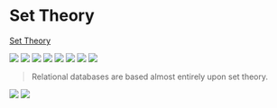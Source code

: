 # Set Theory

[Set Theory](https://medium.com/basecs/set-theory-the-method-to-database-madness-5ec4b4f05d79)

![](./images/2017-10-25-23-41-55.png)
![](./images/2017-10-25-23-42-10.png)
![](./images/2017-10-25-23-42-21.png)
![](./images/2017-10-25-23-42-29.png)
![](./images/2017-10-25-23-42-44.png)
![](./images/2017-10-25-23-42-52.png)
![](./images/2017-10-25-23-43-11.png)
![](./images/2017-10-25-23-43-19.png)

> Relational databases are based almost entirely upon set theory.

![](./images/2017-10-25-23-43-38.png)
![](./images/2017-10-25-23-43-47.png)

